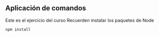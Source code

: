 ## Aplicación de comandos
Este es el ejercicio del curso
Recuerden instalar los paquetes de Node
```
npm install
```